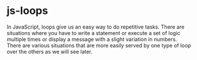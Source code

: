 # js-loops
In JavaScript, loops give us an easy way to do repetitive tasks. There are situations where you have to write a statement or execute a set of logic multiple times or display a message with a slight variation in numbers. There are various situations that are more easily served by one type of loop over the others as we will see later.

